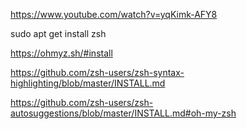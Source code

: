 https://www.youtube.com/watch?v=yqKimk-AFY8

sudo apt get install zsh

https://ohmyz.sh/#install

https://github.com/zsh-users/zsh-syntax-highlighting/blob/master/INSTALL.md

https://github.com/zsh-users/zsh-autosuggestions/blob/master/INSTALL.md#oh-my-zsh

